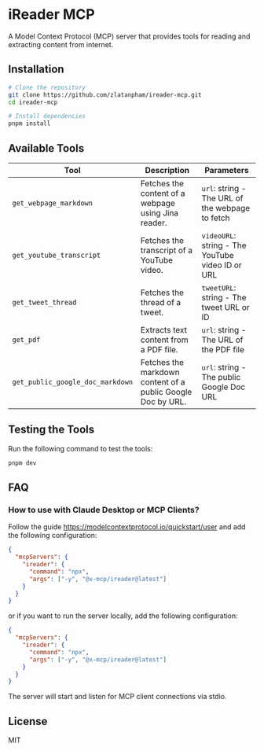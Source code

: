 # iReader MCP

A Model Context Protocol (MCP) server that provides tools for reading and extracting content from internet.

## Installation

```bash
# Clone the repository
git clone https://github.com/zlatanpham/ireader-mcp.git
cd ireader-mcp

# Install dependencies
pnpm install
```

## Available Tools

| Tool                             | Description                                                 | Parameters                                       |
| -------------------------------- | ----------------------------------------------------------- | ------------------------------------------------ |
| `get_webpage_markdown`           | Fetches the content of a webpage using Jina reader.         | `url`: string - The URL of the webpage to fetch  |
| `get_youtube_transcript`         | Fetches the transcript of a YouTube video.                  | `videoURL`: string - The YouTube video ID or URL |
| `get_tweet_thread`               | Fetches the thread of a tweet.                              | `tweetURL`: string - The tweet URL or ID         |
| `get_pdf`                        | Extracts text content from a PDF file.                      | `url`: string - The URL of the PDF file          |
| `get_public_google_doc_markdown` | Fetches the markdown content of a public Google Doc by URL. | `url`: string - The public Google Doc URL        |

## Testing the Tools

Run the following command to test the tools:

```bash
pnpm dev
```

## FAQ

### How to use with Claude Desktop or MCP Clients?

Follow the guide https://modelcontextprotocol.io/quickstart/user and add the following configuration:

```json
{
  "mcpServers": {
    "ireader": {
      "command": "npx",
      "args": ["-y", "@x-mcp/ireader@latest"]
    }
  }
}
```

or if you want to run the server locally, add the following configuration:

```json
{
  "mcpServers": {
    "ireader": {
      "command": "npx",
      "args": ["-y", "@x-mcp/ireader@latest"]
    }
  }
}
```

The server will start and listen for MCP client connections via stdio.

## License

MIT
